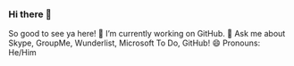 ### Hi there 👋

So good to see ya here! 
🔭 I’m currently working on GitHub.
💬 Ask me about Skype, GroupMe, Wunderlist, Microsoft To Do, GitHub!
😄 Pronouns: He/Him
